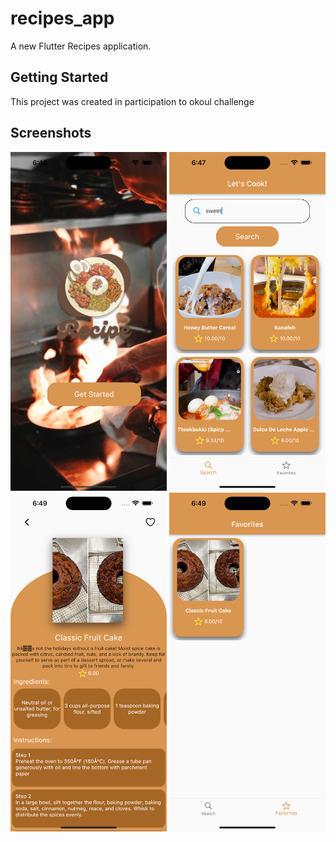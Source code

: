 # recipes_app

A new Flutter Recipes application.

## Getting Started

This project was created in participation to okoul challenge

## Screenshots

<img src="https://github.com/fares-q44/recipes_app/blob/main/assets/screenshots/Simulator%20Screenshot%20-%20iPhone%2014%20Pro%20Max%20-%202023-04-18%20at%2006.46.50.png" width="250">
<img src="https://github.com/fares-q44/recipes_app/blob/main/assets/screenshots/Simulator%20Screenshot%20-%20iPhone%2014%20Pro%20Max%20-%202023-04-18%20at%2006.47.32.png" width="250">
<img src="https://github.com/fares-q44/recipes_app/blob/main/assets/screenshots/Simulator%20Screenshot%20-%20iPhone%2014%20Pro%20Max%20-%202023-04-18%20at%2006.49.34.png" width="250">
<img src="https://github.com/fares-q44/recipes_app/blob/main/assets/screenshots/Simulator%20Screenshot%20-%20iPhone%2014%20Pro%20Max%20-%202023-04-18%20at%2006.49.41.png" width="250">
